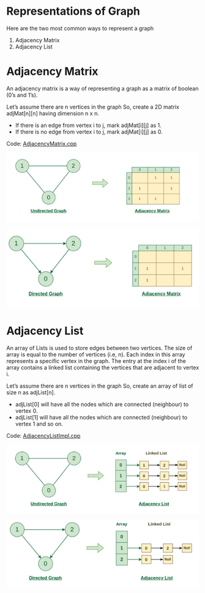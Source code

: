 # Representations of Graph

Here are the two most common ways to represent a graph
1. Adjacency Matrix
2. Adjacency List

# Adjacency Matrix

An adjacency matrix is a way of representing a graph as a matrix of boolean (0’s and 1’s).

Let’s assume there are n vertices in the graph So, create a 2D matrix adjMat[n][n] having dimension n x n.
* If there is an edge from vertex i to j, mark adjMat[i][j] as 1. 
* If there is no edge from vertex i to j, mark adjMat[i][j] as 0.

Code: [AdjacencyMatrix.cpp](../AdjacencyMatrix.cpp)

![adjacency_matrix](./images/adjacency_matrix.png)

![adjacency_matrix_2](./images/adjacency_matrix_2.png)

# Adjacency List
An array of Lists is used to store edges between two vertices. The size of array is equal to the number of vertices (i.e, n). Each index in this array represents a specific vertex in the graph. The entry at the index i of the array contains a linked list containing the vertices that are adjacent to vertex i.

Let’s assume there are n vertices in the graph So, create an array of list of size n as adjList[n].
* adjList[0] will have all the nodes which are connected (neighbour) to vertex 0.
* adjList[1] will have all the nodes which are connected (neighbour) to vertex 1 and so on.

Code: [AdjacencyListImpl.cpp](../AdjacencyListImpl.cpp)

![adjacency_list](./images/adjacency_list.png)

![adjacency_list_1](./images/adjacency_list_1.png)

